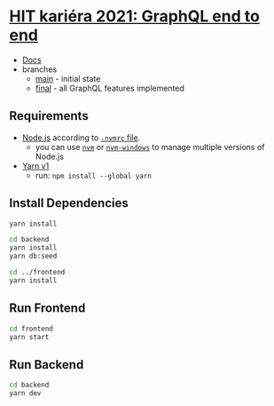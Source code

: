 # [HIT kariéra 2021: GraphQL end to end](https://cngroupdk.github.io/HIT-kariera-GraphQL/)

- [Docs](https://cngroupdk.github.io/HIT-kariera-GraphQL/)
- branches
  - [main](https://github.com/cngroupdk/HIT-kariera-GraphQL/tree/main) - initial state
  - [final](https://github.com/cngroupdk/HIT-kariera-GraphQL/tree/final) - all GraphQL features implemented

## Requirements

- [Node.js](https://nodejs.org/) according to [`.nvmrc` file](./.nvmrc).
  - you can use [`nvm`](https://github.com/nvm-sh/nvm) or [`nvm-windows`](https://github.com/coreybutler/nvm-windows) to manage multiple versions of Node.js
- [Yarn v1](https://classic.yarnpkg.com/)
  - run: `npm install --global yarn`

## Install Dependencies

```bash
yarn install

cd backend
yarn install
yarn db:seed

cd ../frontend
yarn install
```

## Run Frontend

```bash
cd frontend
yarn start
```

## Run Backend

```bash
cd backend
yarn dev
```
